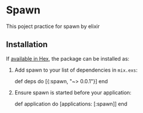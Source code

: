 # Spawn

This poject practice for spawn by elixir

## Installation

If [available in Hex](https://hex.pm/docs/publish), the package can be installed as:

  1. Add spawn to your list of dependencies in `mix.exs`:

        def deps do
          [{:spawn, "~> 0.0.1"}]
        end

  2. Ensure spawn is started before your application:

        def application do
          [applications: [:spawn]]
        end

